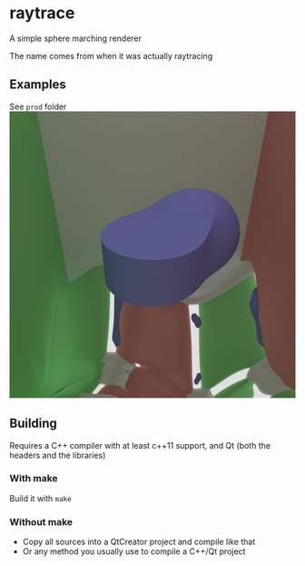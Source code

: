# raytrace
A simple sphere marching renderer

The name comes from when it was actually raytracing

## Examples
See `prod` folder  
![render 4](prod/render-1080p-500rpp-10d/scene4.png)

## Building
Requires a C++ compiler with at least c++11 support, and Qt (both the headers and the libraries)

### With make
Build it with `make`

### Without make
- Copy all sources into a QtCreator project and compile like that
- Or any method you usually use to compile a C++/Qt project
